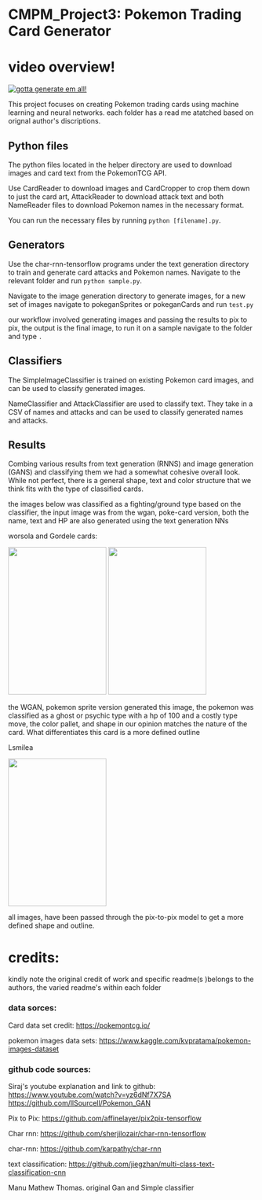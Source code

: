 # CMPM_Project3: Pokemon Trading Card Generator

# video overview! 


[![gotta generate em all! ](https://github.com/rj-90/CMPM_Project3/blob/master/tn.png)](https://www.youtube.com/watch?v=ctFtzsCKoXU&feature=youtu.be)


This project focuses on creating Pokemon trading cards using machine learning and neural networks. each folder has a read me atatched based on orignal author's discriptions. 

## Python files  
The python files located in the helper directory are used to download images and card text from the PokemonTCG API.

Use CardReader to download images and CardCropper to crop them down to just the card art, AttackReader to download attack text and both NameReader files to download Pokemon names in the necessary format.

You can run the necessary files by running `python [filename].py`.

## Generators  
Use the char-rnn-tensorflow programs under the text generation directory to train and generate card attacks and Pokemon names. Navigate to the relevant folder and run `python sample.py`.

Navigate to the image generation directory to generate images, for a new set of images navigate to pokeganSprites or pokeganCards and run `test.py`

our workflow involved generating images and passing the results to pix to pix, the output is the final image, to run it on a sample navigate to the folder and type `.`


## Classifiers  
The SimpleImageClassifier is trained on existing Pokemon card images, and can be used to classify generated images.

NameClassifier and AttackClassifier are used to classify text. They take in a CSV of names and attacks and can be used to classify generated names and attacks. 

## Results

Combing various results from text generation (RNNS) and image generation (GANS) and classifying them we had a somewhat cohesive overall look. While not perfect, there is a general shape, text and color structure that we think fits with the type of classified cards. 

the images below was classified as a fighting/ground  type based on the classifier, the input image was from the wgan, poke-card version, both the name, text and HP are also generated using the text generation NNs

worsola and Gordele cards:


<p float="left">
    <img src="https://github.com/rj-90/CMPM_Project3/blob/master/worsola.jpg" height="300" width="200" /> 

  <img src="https://github.com/rj-90/CMPM_Project3/blob/master/g.jpg" height="300" width="200" />

</p>



the WGAN, pokemon sprite version generated this image, the pokemon was classified as a ghost or psychic type with a hp of 100 and a costly type move, the color pallet, and shape in our opinion matches the nature of the card. What differentiates this card is a more defined outline 

Lsmilea 

  <img src="https://github.com/rj-90/CMPM_Project3/blob/master/ls.jpg" height="300" width="200" /> 

all images, have been passed through the pix-to-pix model to get a more defined shape and outline. 




















# credits: 

kindly note the original credit of work and specific readme(s  )belongs to the authors,   the varied readme's within each folder 

### data sorces: 

Card data set credit: https://pokemontcg.io/

pokemon images data sets:  https://www.kaggle.com/kvpratama/pokemon-images-dataset

### github code sources: 

Siraj's youtube explanation and link to github:  https://www.youtube.com/watch?v=yz6dNf7X7SA https://github.com/llSourcell/Pokemon_GAN

Pix to Pix: https://github.com/affinelayer/pix2pix-tensorflow

Char rnn: https://github.com/sherjilozair/char-rnn-tensorflow

char-rnn:  https://github.com/karpathy/char-rnn

text classification: https://github.com/jiegzhan/multi-class-text-classification-cnn

 Manu Mathew Thomas. original Gan and Simple classifier


